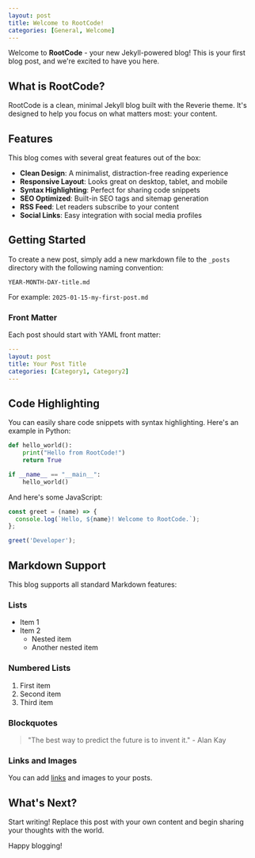```yaml
---
layout: post
title: Welcome to RootCode!
categories: [General, Welcome]
---
```


Welcome to **RootCode** - your new Jekyll-powered blog! This is your first blog post, and we're excited to have you here.

## What is RootCode?

RootCode is a clean, minimal Jekyll blog built with the Reverie theme. It's designed to help you focus on what matters most: your content.

## Features

This blog comes with several great features out of the box:

- **Clean Design**: A minimalist, distraction-free reading experience
- **Responsive Layout**: Looks great on desktop, tablet, and mobile
- **Syntax Highlighting**: Perfect for sharing code snippets
- **SEO Optimized**: Built-in SEO tags and sitemap generation
- **RSS Feed**: Let readers subscribe to your content
- **Social Links**: Easy integration with social media profiles

## Getting Started

To create a new post, simply add a new markdown file to the `_posts` directory with the following naming convention:

```
YEAR-MONTH-DAY-title.md
```

For example: `2025-01-15-my-first-post.md`

### Front Matter

Each post should start with YAML front matter:

```yaml
---
layout: post
title: Your Post Title
categories: [Category1, Category2]
---
```

## Code Highlighting

You can easily share code snippets with syntax highlighting. Here's an example in Python:

```python
def hello_world():
    print("Hello from RootCode!")
    return True

if __name__ == "__main__":
    hello_world()
```

And here's some JavaScript:

```javascript
const greet = (name) => {
  console.log(`Hello, ${name}! Welcome to RootCode.`);
};

greet('Developer');
```

## Markdown Support

This blog supports all standard Markdown features:

### Lists

- Item 1
- Item 2
  - Nested item
  - Another nested item

### Numbered Lists

1. First item
2. Second item
3. Third item

### Blockquotes

> "The best way to predict the future is to invent it." - Alan Kay

### Links and Images

You can add [links](https://jekyllrb.com) and images to your posts.

## What's Next?

Start writing! Replace this post with your own content and begin sharing your thoughts with the world.

Happy blogging!
